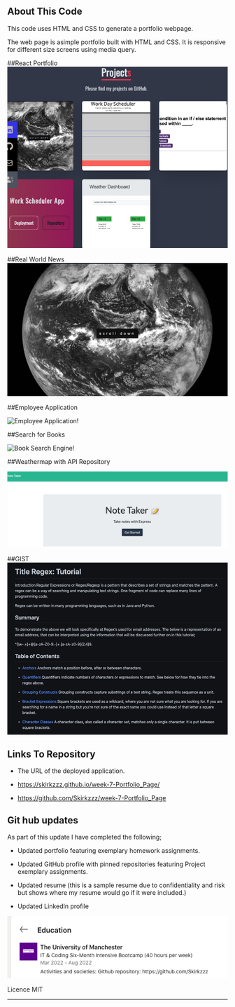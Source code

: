 ## About This Code

This code uses HTML and CSS to generate a portfolio webpage.

The web page is asimple portfolio built with HTML and CSS. It is responsive for different size screens using media query.

##React Portfolio
![React Portfolio Page!](/assets/img/ReactPortfolio.png)

##Real World News
![Real World News!](/assets/img/Portfolio2RealWorldNews.png)

##Employee Application

![Employee Application!](https://watch.screencastify.com/v/sEg1JY2IyLRYUy9wps7k)

##Search for Books

![Book Search Engine!](/assets/img/21-mern-homework-demo-01.png)

##Weathermap with API Repository

![Notetaker APP!](/assets/img/NotetakerImg.png)

##GIST
![Simple Portfolio Page!](/assets/img/6RegexPortfolio.png)

## Links To Repository

- The URL of the deployed application.

- https://skirkzzz.github.io/week-7-Portfolio_Page/
- https://github.com/Skirkzzz/week-7-Portfolio_Page

## Git hub updates

As part of this update I have completed the following;

- Updated portfolio featuring exemplary homework assignments.

- Updated GitHub profile with pinned repositories featuring Project exemplary assignments.

- Updated resume (this is a sample resume due to confidentiality and risk but shows where my resume would go if it were included.)

- Updated LinkedIn profile

![Simple Portfolio Page!](/assets/img/RepositoryinLinkedin.png)

Licence
MIT

---
